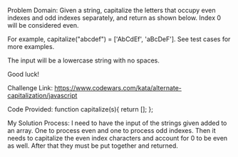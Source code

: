 Problem Domain:
Given a string, capitalize the letters that occupy even indexes and odd indexes separately, and return as shown below. Index 0 will be considered even.

For example, capitalize("abcdef") = ['AbCdEf', 'aBcDeF']. See test cases for more examples.

The input will be a lowercase string with no spaces.

Good luck!


Challenge Link: https://www.codewars.com/kata/alternate-capitalization/javascript


Code Provided:
function capitalize(s){
  return [];
};


My Solution Process: I need to have the input of the strings given added to an array. One to process even and one to process odd indexes. Then it needs to capitalize the even index characters and account for 0 to be even as well. After that they must be put together and returned.